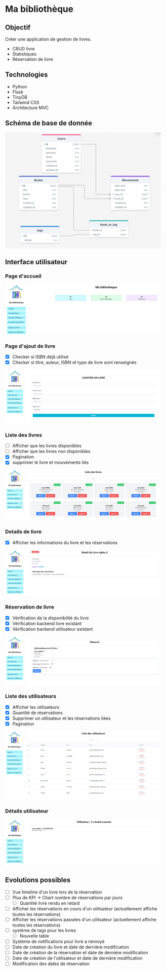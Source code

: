 # Ma bibliothèque

## Objectif
Créer une application de gestion de livres.
- CRUD livre
- Statistiques
- Réservation de livre

## Technologies
- Python
- Flask
- TinyDB
- Tailwind CSS
- Architecture MVC


## Schéma de base de donnée
![](asset/schema.png)

## Interface utilisateur

### Page d'accueil
![](asset/home.png)

### Page d'ajout de livre
- [x] Checker si ISBN déjà utilisé
- [x] Checker si titre, auteur, ISBN et type de livre sont renseignés

![](asset/ajouter.png)

### Liste des livres
- [ ] Afficher que les livres disponibles
- [ ] Afficher que les livres non disponibles
- [x] Pagination
- [x] supprimer le livre et mouvements liés

![](asset/list.png)

### Details de livre
- [X] Afficher les informations du livre et les réservations

![](asset/detail_book.png)

### Réservation de livre
- [X] Vérification de la disponibilité du livre
- [x] Vérification backend livre existant
- [x] Vérification backend utilisateur existant

![](asset/reserve.png)

### Liste des utilisateurs
- [x] Afficher les utilisateurs
- [x] Quantité de réservations
- [x] Supprimer un utilisateur et les réservations liées
- [x] Pagination

![](asset/list_users.png)

### Détails utilisateur
![](asset/detail_user.png)

## Evolutions possibles
- [ ] Vue timeline d'un livre lors de la réservation
- [ ] Plus de KPI -> Chart nombre de réservations par jours
  - [ ] Quantité livre rendu en retard
- [ ] Afficher les réservations en cours d'un utilisateur (actuellement affiche toutes les réservations)
- [ ] Afficher les réservations passées d'un utilisateur (actuellement affiche toutes les réservations)
- [ ] système de tags pour les livres
  - [ ] Nouvelle table
- [ ] Système de notifications pour livre a renvoyé
- [ ] Date de création du livre et date de dernière modification
- [ ] Date de création de la réservation et date de dernière modification
- [ ] Date de création de l'utilisateur et date de dernière modification
- [ ] Modification des dates de réservation